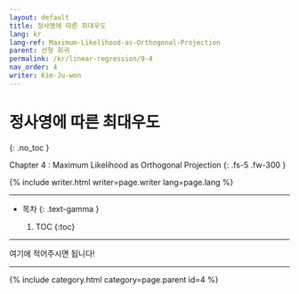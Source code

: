 ```yaml
---
layout: default
title: 정사영에 따른 최대우도
lang: kr
lang-ref: Maximum-Likelihood-as-Orthogonal-Projection
parent: 선형 회귀
permalink: /kr/linear-regression/9-4
nav_order: 4
writer: Kim-Ju-won
---
```


# 정사영에 따른 최대우도
{: .no_toc }


Chapter 4 : Maximum Likelihood as Orthogonal Projection
{: .fs-5 .fw-300 }


{% include writer.html writer=page.writer lang=page.lang %}

---

- 목차
    {: .text-gamma }

    1. TOC
    {:toc}

---
여기에 적어주시면 됩니다!

---

{% include category.html category=page.parent id=4 %}